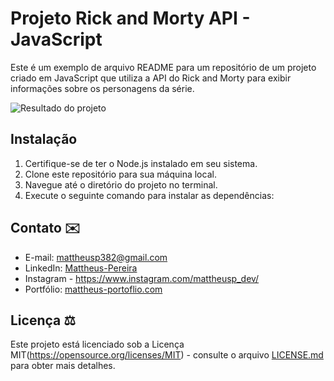 # Projeto Rick and Morty API - JavaScript

Este é um exemplo de arquivo README para um repositório de um projeto criado em JavaScript que utiliza a API do Rick and Morty para exibir informações sobre os personagens da série.


![Resultado do projeto]()

## Instalação

1. Certifique-se de ter o Node.js instalado em seu sistema.
2. Clone este repositório para sua máquina local.
3. Navegue até o diretório do projeto no terminal.
4. Execute o seguinte comando para instalar as dependências:

## Contato ✉️

- E-mail: mattheusp382@gmail.com
- LinkedIn: [Mattheus-Pereira](https://www.linkedin.com/in/mattheuspereira/)
- Instagram - https://www.instagram.com/mattheusp_dev/
- Portfólio: [mattheus-portoflio.com](https://mattheusp-portfolio.vercel.app/?vercelToolbarCode=q89Jf0X1nPzxRLO)

## Licença ⚖️

Este projeto está licenciado sob a Licença MIT(https://opensource.org/licenses/MIT) - consulte o arquivo [LICENSE.md](LICENSE.md) para obter mais detalhes.


